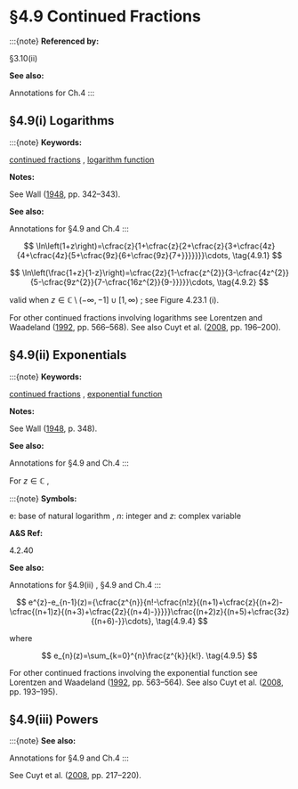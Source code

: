 # §4.9 Continued Fractions

:::{note}
**Referenced by:**

§3.10(ii)

**See also:**

Annotations for Ch.4
:::


## §4.9(i) Logarithms

:::{note}
**Keywords:**

[continued fractions](http://dlmf.nist.gov/search/search?q=continued%20fractions) , [logarithm function](http://dlmf.nist.gov/search/search?q=logarithm%20function)

**Notes:**

See Wall ([1948](./bib/W.html#bib2362 "Analytic Theory of Continued Fractions"), pp. 342–343).

**See also:**

Annotations for §4.9 and Ch.4
:::


<a id="E1"></a>
$$
\ln\left(1+z\right)=\cfrac{z}{1+\cfrac{z}{2+\cfrac{z}{3+\cfrac{4z}{4+\cfrac{4z}{5+\cfrac{9z}{6+\cfrac{9z}{7+}}}}}}}\cdots, \tag{4.9.1}
$$


<a id="E2"></a>
$$
\ln\left(\frac{1+z}{1-z}\right)=\cfrac{2z}{1-\cfrac{z^{2}}{3-\cfrac{4z^{2}}{5-\cfrac{9z^{2}}{7-\cfrac{16z^{2}}{9-}}}}}\cdots, \tag{4.9.2}
$$

valid when $z\in\mathbb{C}\setminus(-\infty,-1]\cup[1,\infty)$ ; see Figure 4.23.1 (i).

For other continued fractions involving logarithms see Lorentzen and Waadeland ([1992](./bib/L.html#bib1468 "Continued Fractions with Applications"), pp. 566–568). See also Cuyt et al. ([2008](./bib/C.html#bib608 "Handbook of Continued Fractions for Special Functions"), pp. 196–200).


## §4.9(ii) Exponentials

:::{note}
**Keywords:**

[continued fractions](http://dlmf.nist.gov/search/search?q=continued%20fractions) , [exponential function](http://dlmf.nist.gov/search/search?q=exponential%20function)

**Notes:**

See Wall ([1948](./bib/W.html#bib2362 "Analytic Theory of Continued Fractions"), p. 348).

**See also:**

Annotations for §4.9 and Ch.4
:::

For $z\in\mathbb{C}$ ,

:::{note}
**Symbols:**

$\mathrm{e}$: base of natural logarithm , $n$: integer and $z$: complex variable

**A&S Ref:**

4.2.40

**See also:**

Annotations for §4.9(ii) , §4.9 and Ch.4
:::


<a id="E4"></a>
$$
e^{z}-e_{n-1}(z)={\cfrac{z^{n}}{n!-\cfrac{n!z}{(n+1)+\cfrac{z}{(n+2)-\cfrac{(n+1)z}{(n+3)+\cfrac{2z}{(n+4)-}}}}}\cfrac{(n+2)z}{(n+5)+\cfrac{3z}{(n+6)-}}\cdots}, \tag{4.9.4}
$$

where


<a id="E5"></a>
$$
e_{n}(z)=\sum_{k=0}^{n}\frac{z^{k}}{k!}. \tag{4.9.5}
$$

For other continued fractions involving the exponential function see Lorentzen and Waadeland ([1992](./bib/L.html#bib1468 "Continued Fractions with Applications"), pp. 563–564). See also Cuyt et al. ([2008](./bib/C.html#bib608 "Handbook of Continued Fractions for Special Functions"), pp. 193–195).


## §4.9(iii) Powers

:::{note}
**See also:**

Annotations for §4.9 and Ch.4
:::

See Cuyt et al. ([2008](./bib/C.html#bib608 "Handbook of Continued Fractions for Special Functions"), pp. 217–220).
